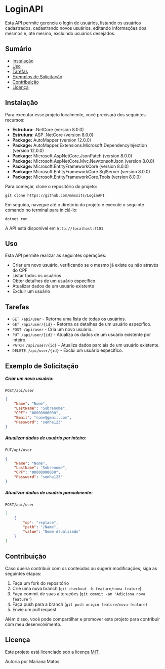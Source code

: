 ﻿# LoginAPI

Esta API permite gerencia o login de usuários, listando os usuários cadastrados, cadastrando novos usuários, editando informações dos mesmos e, até mesmo, excluindo usuários desejados.

## Sumário

- [Instalação](#instalação)
- [Uso](#uso)
- [Tarefas](#tarefas)
- [Exemplos de Solicitação](#exemplos-de-solicitação)
- [Contribuição](#contribuição)
- [Licença](#licença)

## Instalação

Para executar esse projeto localmente, você precisará dos seguintes recursos:

- **Estrutura:** .NetCore (version 8.0.0)
- **Estrutura:** ASP .NetCore (version 8.0.0)
- **Package:** AutoMapper (version 12.0.0)
- **Package:** AutoMapper.Extensions.Microsoft.DependencyInjection (version 12.0.0)
- **Package:** Microsoft.AspNetCore.JsonPatch (version 8.0.0)
- **Package:** Microsoft.AspNetCore.Mvc.NewtonsoftJson (version 8.0.0)
- **Package:** Microsoft.EntityFrameworkCore (version 8.0.0)
- **Package:** Microsoft.EntityFrameworkCore.SqlServer (version 8.0.0)
- **Package:** Microsoft.EntityFrameworkCore.Tools (version 8.0.0)

Para começar, clone o repositório do projeto:

`git clone https://github.com/mmssits/LoginAPI`

Em seguida, navegue até o diretório do projeto e execute o seguinte comando no terminal para iniciá-lo:

`dotnet run`

A API está disponível em `http://localhost:7101`

## Uso

Esta API permite realizar as seguintes operações:

- Criar um novo usuário, verificando se o mesmo já existe ou não através do CPF
- Listar todos os usuários
- Obter detalhes de um usuário específico
- Atualizar dados de um usuário existente
- Excluir um usuário

## Tarefas

- `GET /api/user` - Retorna uma lista de todas os usuários. 
- `GET /api/user/{id}` - Retorna os detalhes de um usuário específico. 
- `POST /api/user` - Cria um novo usuário. 
- `PUT /api/user/{id}` - Atualiza os dados de um usuário existente por inteiro.
- `PATCH /api/user/{id}` - Atualiza dados parciais de um usuário existente. 
- `DELETE /api/user/{id}` - Exclui um usuário específico.

## Exemplo de Solicitação

##### Criar um novo usuário:

`POST/api/user`

``` json
{
	"Name": "Nome",
	"LastName": "Sobrenome",
	"CPF": "00000000000",
	"Email": "nome@gmail.com",
	"Password": "senha123"
}
```

##### Atualizar dados de usuário por inteiro:

`PUT/api/user`

``` json
{
	"Name": "Nome",
	"LastName": "Sobrenome",
	"CPF": "00000000000",
	"Password": "senha123"
}
```

##### Atualizar dados de usuário parcialmente:

`POST/api/user`

``` json
[
	{
		"op": "replace",
		"path": "/Name",
		"value": "Nome Atualizado"
	}
]
```

## Contribuição

Caso queira contribuir com os conteúdos ou sugerir modificações, siga as seguintes etapas:

1. Faça um fork do repositório
2. Crie uma nova branch (`git checkout -b feature/nova-feature`)
3. Faça commit de suas alterações (`git commit -am 'Adiciona nova feature'`)
4. Faça push para a branch (`git push origin feature/nova-feature`)
5. Envie um pull request

Além disso, você pode compartilhar e promover este projeto para contribuir com meu desenvolvimento.

## Licença

Este projeto está licenciado sob a licença [MIT](https://opensource.org/licenses/MIT).


Autoria por Mariana Matos.